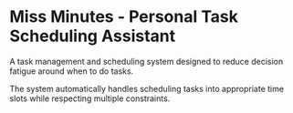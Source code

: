 # Miss Minutes - Personal Task Scheduling Assistant

A task management and scheduling system designed to reduce decision fatigue around when to do tasks.

The system automatically handles scheduling tasks into appropriate time slots while respecting multiple
constraints. 